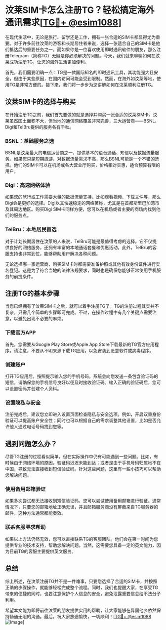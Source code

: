 # 汶莱SIM卡怎么注册TG？轻松搞定海外通讯需求[[TG💪+ @esim1088](https://t.me/s/esim1088)]

在现代生活中，无论是旅行、留学还是工作，拥有一张合适的SIM卡都显得尤为重要。对于许多前往汶莱的游客和长期居住者来说，选择一张适合自己的SIM卡是他们抵达后的重要任务之一。而如果你是一位喜欢使用即时通讯软件的朋友，那么注册Telegram（简称TG）无疑是你必须解决的问题。今天，我们就来聊聊如何在汶莱成功注册TG，让您的海外生活更加便利。

首先，我们需要明确一点：TG是一款国际知名的即时通讯工具，其功能强大且安全，但由于某些原因，在国内访问可能会受到限制。然而，在海外如汶莱等地，使用TG是非常方便的。接下来，我们将一步步为您讲解如何在汶莱顺利注册TG。

## 汶莱SIM卡的选择与购买

在开始注册TG之前，我们首先要做的就是选择并购买一张合适的汶莱SIM卡。汶莱虽然国土面积不大，但当地的通信网络覆盖非常完善，三大运营商——BSNL、Digi和TelBru提供的服务各有千秋。

### BSNL：基础服务之选

BSNL是汶莱最大的电信运营商之一，提供基本的语音通话、短信以及数据流量服务。如果您只是短期旅游，对数据流量需求不高，那么BSNL可能是一个不错的选择。他们的SIM卡可以在机场或各大营业厅购买，价格相对实惠，适合预算有限的用户。

### Digi：高速网络体验

如果您的旅行或工作需要大量的数据流量支持，比如观看视频、下载文件等，那么Digi会是更好的选择。Digi以其快速稳定的网络著称，尤其是在首都斯里巴加湾市及其周边地区。购买Digi SIM卡同样方便，您可以在机场或者主要的商场内找到他们的服务点。

### TelBru：本地居民首选

对于计划长期居住在汶莱的人来说，TelBru可能是最值得考虑的选择。它不仅提供良好的网络服务，还拥有丰富的本地通话套餐和优惠活动。此外，TelBru的客服支持也非常到位，能够帮助用户解决各种问题。

无论选择哪一家运营商，购买SIM卡时都需要准备护照或其他有效身份证件进行实名登记。这是为了符合当地的法律法规要求，同时也是确保您能够正常使用手机服务的前提条件。

## 注册TG的基本步骤

当您已经拥有了汶莱SIM卡之后，就可以着手注册TG了。TG的注册过程其实并不复杂，只需几个简单的步骤即可完成。不过，在操作过程中有几个关键点需要注意，以避免出现不必要的麻烦。

### 下载官方APP

首先，您需要从Google Play Store或Apple App Store下载最新的TG官方应用程序。请注意，不要从不明来源下载TG应用，以免安装到恶意软件或病毒程序。

### 创建账户

打开TG应用后，按照提示输入您的手机号码。系统会向您发送一条包含验证码的短信，请确保您的手机信号良好以便及时接收验证码。输入正确的验证码后，您可以设置密码并创建个人资料。

### 设置隐私与安全

注册完成后，建议您立即进入设置页面检查隐私与安全选项。例如，开启双重身份验证可以提高账户安全性；同时也可以根据自己的需求调整其他设置，比如是否允许他人通过电话号码找到您等。

## 遇到问题怎么办？

尽管TG注册的过程看似简单，但在实际操作中仍有可能遇到一些问题。比如，有时候由于网络环境的原因，验证码迟迟未能到达；或者是由于手机号码归属地不在中国，导致无法直接收到短信验证码。针对这些问题，这里有一些小技巧可以帮助您解决问题。

### 使用备用邮箱验证

如果多次尝试都无法接收到短信验证码，您可以尝试使用备用邮箱进行验证。通常情况下，只要您的邮箱地址正确无误，并且邮箱服务商没有屏蔽来自TG服务器的邮件，这种方法通常都能奏效。

### 联系客服寻求帮助

如果以上方法仍然无效，您可以直接联系TG的客服团队。他们会在第一时间为您提供专业的技术支持，帮助您解决问题。当然，这需要您具备一定的英文能力，因为目前TG的客服主要提供英文服务。

## 总结

综上所述，在汶莱注册TG并不是一件难事，只要您选择了合适的SIM卡，并按照正确的步骤操作，就能够轻松完成整个流程。同时，我们也提醒大家，在享受TG带来的便捷的同时，也要注意保护个人信息的安全，避免泄露重要信息给不法分子利用。

希望本文能为即将前往汶莱的朋友提供实用的帮助，让大家能够在异国他乡依然保持畅通无阻的沟通。最后，祝大家旅途愉快，一切顺利！[[TG💪+ @esim1088](https://t.me/s/esim1088) ![Image](https://i.postimg.cc/4NQfJmqS/Snipaste-2025-05-13-00-14-12.png)]